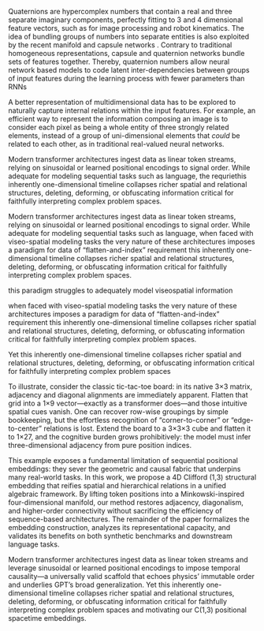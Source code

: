 Quaternions are hypercomplex numbers that contain a real and three
separate imaginary components, perfectly fitting to $`3`$ and $`4`$
dimensional feature vectors, such as for image processing and robot
kinematics. The idea of bundling groups of numbers into separate
entities is also exploited by the recent manifold and capsule networks .
Contrary to traditional homogeneous representations, capsule and
quaternion networks bundle sets of features together. Thereby,
quaternion numbers allow neural network based models to code latent
inter-dependencies between groups of input features during the learning
process with fewer parameters than RNNs


A better representation of multidimensional data has to
be explored to naturally capture internal relations within the input
features. For example, an efficient way to represent the information
composing an image is to consider each pixel as being a whole entity of
three strongly related elements, instead of a group of uni-dimensional
elements that *could* be related to each other, as in traditional
real-valued neural networks.


Modern transformer architectures ingest data as linear token streams, relying on sinusoidal or learned positional encodings to signal order. While adequate for modeling sequential tasks such as language, the requriethis inherently one-dimensional timeline collapses richer spatial and relational structures, deleting, deforming, or obfuscating information critical for faithfully interpreting complex problem spaces.



Modern transformer architectures ingest data as linear token streams, relying on sinusoidal or learned positional encodings to signal order. While adequate for modeling sequential tasks such as language, when faced with viseo-spatial modeling tasks the very nature of these architectures imposes a paradigm for data of  “flatten-and-index” requirement this inherently one-dimensional timeline collapses richer spatial and relational structures, deleting, deforming, or obfuscating information critical for faithfully interpreting complex problem spaces.


this paradigm struggles to adequately model viseospatial information 


when faced with viseo-spatial modeling tasks the very nature of these architectures imposes a paradigm for data of  “flatten-and-index” requirement this inherently one-dimensional timeline collapses richer spatial and relational structures, deleting, deforming, or obfuscating information critical for faithfully interpreting complex problem spaces.



Yet this inherently one-dimensional timeline collapses richer spatial and relational structures, deleting, deforming, or obfuscating information critical for faithfully interpreting complex problem spaces


To illustrate, consider the classic tic-tac-toe board: in its native 3×3 matrix, adjacency and diagonal alignments are immediately apparent. Flatten that grid into a 1×9 vector—exactly as a transformer does—and those intuitive spatial cues vanish. One can recover row-wise groupings by simple bookkeeping, but the effortless recognition of “corner-to-corner” or “edge-to-center” relations is lost. Extend the board to a 3×3×3 cube and flatten it to 1×27, and the cognitive burden grows prohibitively: the model must infer three-dimensional adjacency from pure position indices.

This example exposes a fundamental limitation of sequential positional embeddings: they sever the geometric and causal fabric that underpins many real-world tasks. In this work, we propose a 4D Clifford (1,3) structural embedding that reifies spatial and hierarchical relations in a unified algebraic framework. By lifting token positions into a Minkowski-inspired four-dimensional manifold, our method restores adjacency, diagonalism, and higher-order connectivity without sacrificing the efficiency of sequence-based architectures. The remainder of the paper formalizes the embedding construction, analyzes its representational capacity, and validates its benefits on both synthetic benchmarks and downstream language tasks.


Modern transformer architectures ingest data as linear token streams and leverage sinusoidal or learned positional encodings to impose temporal causality—a universally valid scaffold that echoes physics’ immutable order and underlies GPT’s broad generalization. Yet this inherently one-dimensional timeline collapses richer spatial and relational structures, deleting, deforming, or obfuscating information critical for faithfully interpreting complex problem spaces and motivating our C(1,3) positional spacetime embeddings.